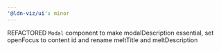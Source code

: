 ```yaml
---
'@ldn-viz/ui': minor
---
```


REFACTORED `Modal` component to make modalDescription essential, set openFocus to content id and rename meltTitle and meltDescription
